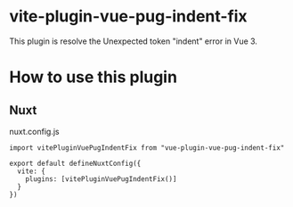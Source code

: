 # vite-plugin-vue-pug-indent-fix
This plugin is resolve the Unexpected token "indent" error in Vue 3.

# How to use this plugin
## Nuxt
nuxt.config.js  
```
import vitePluginVuePugIndentFix from "vue-plugin-vue-pug-indent-fix"

export default defineNuxtConfig({
  vite: {
    plugins: [vitePluginVuePugIndentFix()]
  }
})
```